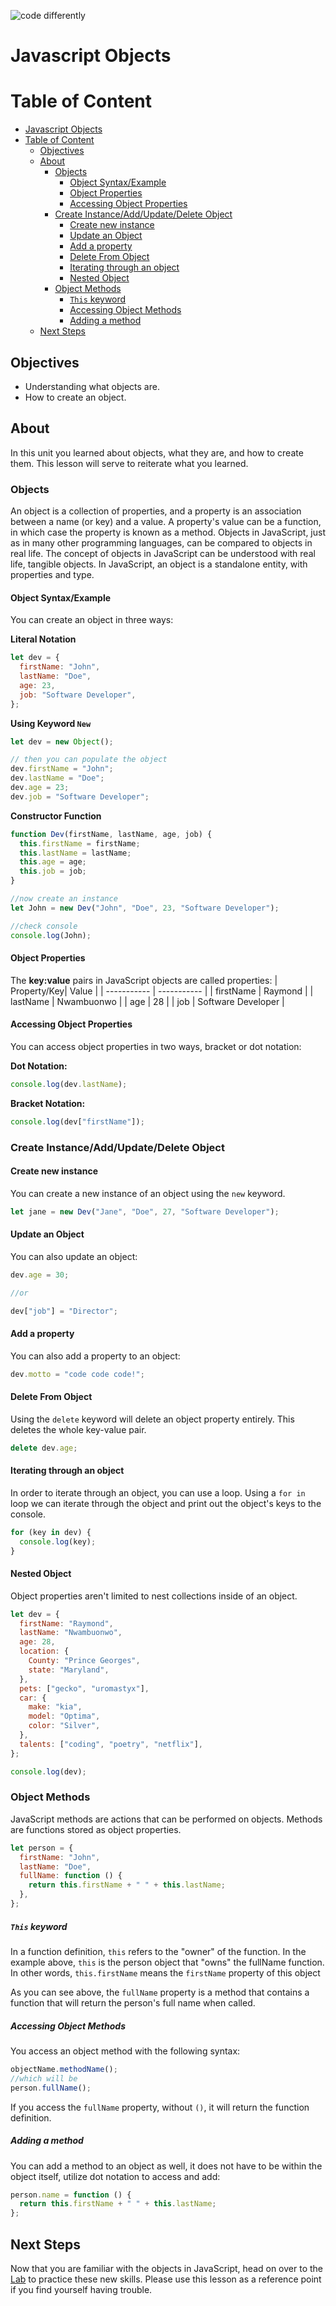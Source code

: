 ![code differently](https://user-images.githubusercontent.com/54545904/91590200-f82ec600-e928-11ea-9433-eea450388abf.png)

# Javascript Objects

# Table of Content

- [Javascript Objects](#javascript-objects)
- [Table of Content](#table-of-content)
  - [Objectives](#objectives)
  - [About](#about)
    - [Objects](#objects)
      - [Object Syntax/Example](#object-syntaxexample)
      - [Object Properties](#object-properties)
      - [Accessing Object Properties](#accessing-object-properties)
    - [Create Instance/Add/Update/Delete Object](#create-instanceaddupdatedelete-object)
      - [Create new instance](#create-new-instance)
      - [Update an Object](#update-an-object)
      - [Add a property](#add-a-property)
      - [Delete From Object](#delete-from-object)
      - [Iterating through an object](#iterating-through-an-object)
      - [Nested Object](#nested-object)
    - [Object Methods](#object-methods)
        - [`This` keyword](#this-keyword)
        - [Accessing Object Methods](#accessing-object-methods)
        - [Adding a method](#adding-a-method)
  - [Next Steps](#next-steps)

## Objectives

- Understanding what objects are.
- How to create an object.

## About

In this unit you learned about objects, what they are, and how to create them. This lesson will serve to reiterate what you learned.

### Objects

An object is a collection of properties, and a property is an association between a name (or key) and a value. A property's value can be a function, in which case the property is known as a method. Objects in JavaScript, just as in many other programming languages, can be compared to objects in real life. The concept of objects in JavaScript can be understood with real life, tangible objects. In JavaScript, an object is a standalone entity, with properties and type.

#### Object Syntax/Example

You can create an object in three ways:

**Literal Notation**

```js
let dev = {
  firstName: "John",
  lastName: "Doe",
  age: 23,
  job: "Software Developer",
};
```

**Using Keyword `New`**

```js
let dev = new Object();

// then you can populate the object
dev.firstName = "John";
dev.lastName = "Doe";
dev.age = 23;
dev.job = "Software Developer";
```

**Constructor Function**

```js
function Dev(firstName, lastName, age, job) {
  this.firstName = firstName;
  this.lastName = lastName;
  this.age = age;
  this.job = job;
}

//now create an instance
let John = new Dev("John", "Doe", 23, "Software Developer");

//check console
console.log(John);
```

#### Object Properties

The **key:value** pairs in JavaScript objects are called properties:
| Property/Key| Value |
| ----------- | ----------- |
| firstName | Raymond |
| lastName | Nwambuonwo |
| age | 28 |
| job | Software Developer |

#### Accessing Object Properties

You can access object properties in two ways, bracket or dot notation:

**Dot Notation:**

```js
console.log(dev.lastName);
```

**Bracket Notation:**

```js
console.log(dev["firstName"]);
```

### Create Instance/Add/Update/Delete Object

#### Create new instance

You can create a new instance of an object using the `new` keyword.

```js
let jane = new Dev("Jane", "Doe", 27, "Software Developer");
```

#### Update an Object

You can also update an object:

```js
dev.age = 30;

//or

dev["job"] = "Director";
```

#### Add a property

You can also add a property to an object:

```js
dev.motto = "code code code!";
```

#### Delete From Object

Using the `delete` keyword will delete an object property entirely. This deletes the whole key-value pair.

```js
delete dev.age;
```

#### Iterating through an object

In order to iterate through an object, you can use a loop. Using a `for in` loop we can iterate through the object and print out the object's keys to the console.

```js
for (key in dev) {
  console.log(key);
}
```

#### Nested Object

Object properties aren't limited to nest collections inside of an object.

```js
let dev = {
  firstName: "Raymond",
  lastName: "Nwambuonwo",
  age: 28,
  location: {
    County: "Prince Georges",
    state: "Maryland",
  },
  pets: ["gecko", "uromastyx"],
  car: {
    make: "kia",
    model: "Optima",
    color: "Silver",
  },
  talents: ["coding", "poetry", "netflix"],
};

console.log(dev);
```

### Object Methods

JavaScript methods are actions that can be performed on objects. Methods are functions stored as object properties.

```js
let person = {
  firstName: "John",
  lastName: "Doe",
  fullName: function () {
    return this.firstName + " " + this.lastName;
  },
};
```

##### `This` keyword

In a function definition, `this` refers to the "owner" of the function. In the example above, `this` is the person object that "owns" the fullName function.
In other words, `this.firstName` means the `firstName` property of this object

As you can see above, the `fullName` property is a method that contains a function that will return the person's full name when called.

##### Accessing Object Methods

You access an object method with the following syntax:

```js
objectName.methodName();
//which will be
person.fullName();
```

If you access the `fullName` property, without `()`, it will return the function definition.

##### Adding a method

You can add a method to an object as well, it does not have to be within the object itself, utilize dot notation to access and add:

```js
person.name = function () {
  return this.firstName + " " + this.lastName;
};
```

## Next Steps

Now that you are familiar with the objects in JavaScript, head on over to the [Lab](../Objects/Objects%20Lab.md) to practice these new skills. Please use this lesson as a reference point if you find yourself having trouble.
